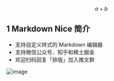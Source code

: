 $$
a + b
$$

## 1 Markdown Nice 简介

- 支持自定义样式的 Markdown 编辑器
- 支持微信公众号、知乎和稀土掘金
- 欢迎扫码回复「排版」加入推文群

![image](https://math.mit.edu/~gs/linearalgebra/linearalgebra5_Front.jpg)